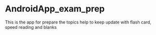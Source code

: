 # AndroidApp_exam_prep
This is the app for prepare the topics help to keep update with flash card, speed reading and blanks

